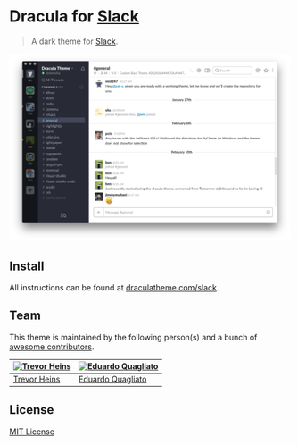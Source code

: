 # Dracula for [Slack](http://slack.com)

> A dark theme for [Slack](http://slack.com).

![Screenshot](./screenshot.png)

## Install

All instructions can be found at [draculatheme.com/slack](https://draculatheme.com/slack).


## Team

This theme is maintained by the following person(s) and a bunch of [awesome contributors](https://github.com/dracula/slack/graphs/contributors).

[![Trevor Heins](https://avatars0.githubusercontent.com/u/1607028?v=3&s=70)](https://github.com/heinst) | [![Eduardo Quagliato](https://avatars3.githubusercontent.com/u/220744?v=3&s=70)](https://github.com/quagliato)
--- | ----
[Trevor Heins](https://github.com/heinst) | [Eduardo Quagliato](https://github.com/quagliato)

## License

[MIT License](./LICENSE)
